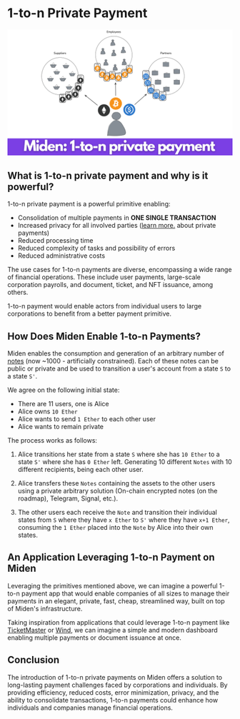 # 1-to-n Private Payment

![1-to-n private payment](../../assets/images/1-to-n_private_payment.png)

## What is 1-to-n private payment and why is it powerful?

1-to-n private payment is a powerful primitive enabling:

- Consolidation of multiple payments in **ONE SINGLE TRANSACTION**
- Increased privacy for all involved parties ([learn more.](./private_payment.md) about private payments)
- Reduced processing time
- Reduced complexity of tasks and possibility of errors
- Reduced administrative costs

The use cases for 1-to-n payments are diverse, encompassing a wide range of financial operations. These include user payments, large-scale corporation payrolls, and document, ticket, and NFT issuance, among others.

1-to-n payment would enable actors from individual users to large corporations to benefit from a better payment primitive.

## How Does Miden Enable 1-to-n Payments?

Miden enables the consumption and generation of an arbitrary number of [notes](https://docs.polygon.technology/miden/miden-base/architecture/notes/) (now ~1000 - artificially constrained). Each of these notes can be public or private and be used to transition a user's account from a state `S` to a state `S'`.

We agree on the following initial state:

- There are 11 users, one is Alice
- Alice owns `10 Ether`
- Alice wants to send `1 Ether` to each other user
- Alice wants to remain private

The process works as follows:

1. Alice transitions her state from a state `S` where she has `10 Ether` to a state `S'` where she has `0 Ether` left. Generating 10 different `Notes` with 10 different recipients, being each other user.

2. Alice transfers these `Notes` containing the assets to the other users using a private arbitrary solution (On-chain encrypted notes (on the roadmap), Telegram, Signal, etc.).

3. The other users each receive the `Note` and transition their individual states from `S` where they have `x Ether` to `S'` where they have `x+1 Ether`, consuming the `1 Ether` placed into the `Note` by Alice into their own states.

## An Application Leveraging 1-to-n Payment on Miden

Leveraging the primitives mentioned above, we can imagine a powerful 1-to-n payment app that would enable companies of all sizes to manage their payments in an elegant, private, fast, cheap, streamlined way, built on top of Miden's infrastructure.

Taking inspiration from applications that could leverage 1-to-n payment like [TicketMaster](https://www.ticketmaster.com/) or [Wind](https://wind.app/developer), we can imagine a simple and modern dashboard enabling multiple payments or document issuance at once.

## Conclusion

The introduction of 1-to-n private payments on Miden offers a solution to long-lasting payment challenges faced by corporations and individuals. By providing efficiency, reduced costs, error minimization, privacy, and the ability to consolidate transactions, 1-to-n payments could enhance how individuals and companies manage financial operations.
